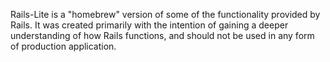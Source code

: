 Rails-Lite is a "homebrew" version of some of the functionality provided by Rails.  It was created primarily with the intention of gaining a deeper understanding of how Rails functions, and should not be used in any form of production application.

